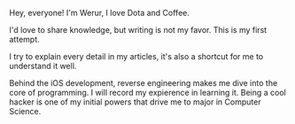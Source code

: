 Hey, everyone! I'm Werur, I love Dota and Coffee.

I'd love to share knowledge, but writing is not my favor. This is my first attempt.

I try to explain every detail in my articles, it's also a shortcut for me to understand it well.

Behind the iOS development, reverse engineering makes me dive into the core of programming. I will record my expierence in learning it. Being a cool hacker is one of my initial powers that drive me to major in Computer Science.